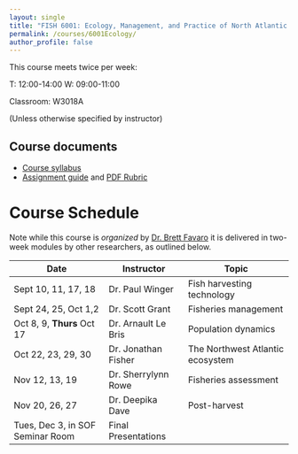 ```yaml
---
layout: single
title: "FISH 6001: Ecology, Management, and Practice of North Atlantic Fisheries"
permalink: /courses/6001Ecology/
author_profile: false
---
```


This course meets twice per week:

T: 12:00-14:00 
W: 09:00-11:00 

Classroom: W3018A

(Unless otherwise specified by instructor)

## Course documents 

- [Course syllabus](/courses/6001Ecology/6001Syllabus/) 
- [Assignment guide](/courses/6001Ecology/6001AssignmentGuide/) and [PDF Rubric](/assets/images/FISH_6001_Rubric.pdf)

# Course Schedule

Note while this course is *organized* by [Dr. Brett Favaro](http://about.me/brettfavaro) it is delivered in two-week modules by other researchers, as outlined below.

| Date | Instructor | Topic |
|------------------------------|---------------------|----------------------------------|
| Sept 10, 11, 17, 18  | Dr. Paul Winger | Fish harvesting technology |
| Sept 24, 25, Oct 1,2 | Dr. Scott Grant | Fisheries management |
| Oct 8, 9, **Thurs** Oct 17 | Dr. Arnault Le Bris | Population dynamics |
| Oct 22, 23, 29, 30 | Dr. Jonathan Fisher | The Northwest Atlantic ecosystem |
| Nov 12, 13, 19 | Dr. Sherrylynn Rowe | Fisheries assessment |
| Nov 20, 26, 27 | Dr. Deepika Dave | Post-harvest | 
| Tues, Dec 3, in SOF Seminar Room | Final Presentations  |
